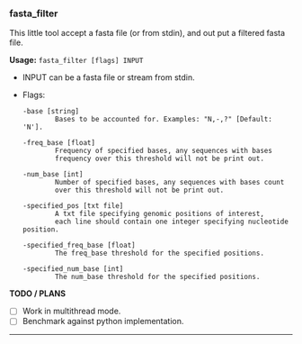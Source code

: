 ### fasta_filter

This little tool accept a fasta file (or from stdin), and out put a filtered fasta file. 

**Usage:**
`fasta_filter [flags] INPUT`
- INPUT can be a fasta file or stream from stdin.

- Flags:
	```
	-base [string]	
			Bases to be accounted for. Examples: "N,-,?" [Default: 'N'].

	-freq_base [float] 
			Frequency of specified bases, any sequences with bases 
			frequency over this threshold will not be print out.

	-num_base [int]	
			Number of specified bases, any sequences with bases count
			over this threshold will not be print out.

	-specified_pos [txt file]	
			A txt file specifying genomic positions of interest,
			each line should contain one integer specifying nucleotide position.

	-specified_freq_base [float]	
			The freq_base threshold for the specified positions.

	-specified_num_base [int]	
			The num_base threshold for the specified positions.
	```

**TODO / PLANS**
* [ ] Work in multithread mode.
* [ ] Benchmark against python implementation.

---

